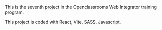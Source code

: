 This is the seventh project in the Openclassrooms Web Integrator training program.

This project is coded with React, Vite, SASS, Javascript.

